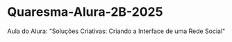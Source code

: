# Quaresma-Alura-2B-2025
Aula do Alura: "Soluções Criativas: Criando a Interface de uma Rede Social"
